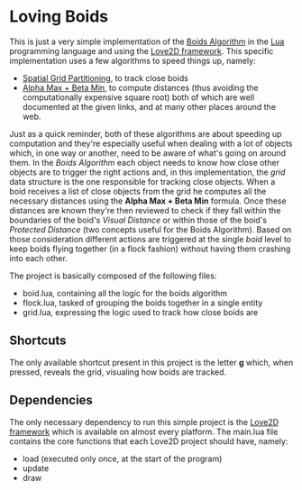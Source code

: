 # Loving Boids
This is just a very simple implementation of the [Boids Algorithm](https://en.wikipedia.org/wiki/Boids) in the [Lua](https://www.lua.org/) programming language and using the [Love2D framework](https://love2d.org/).
This specific implementation uses a few algorithms to speed things up, namely:
* [Spatial Grid Partitioning](https://gameprogrammingpatterns.com/spatial-partition.html), to track close boids
* [Alpha Max + Beta Min](https://en.wikipedia.org/wiki/Alpha_max_plus_beta_min_algorithm), to compute distances (thus avoiding the computationally expensive square root)
both of which are well documented at the given links, and at many other places around the web.

Just as a quick reminder, both of these algorithms are about speeding up computation and they're especially useful when dealing with a lot of objects which, in one way or another, need to be aware of what's going on around them.
In the _Boids Algorithm_ each object needs to know how close other objects are to trigger the right actions and, in this implementation, the _grid_ data structure is the one responsible for tracking close objects. When a boid receives a list of close objects from the grid he computes all the necessary distances using the __Alpha Max + Beta Min__ formula. Once these distances are known they're then reviewed to check if they fall within the boundaries of the boid's _Visual Distance_ or within those of the boid's _Protected Distance_ (two concepts useful for the Boids Algorithm). Based on those consideration different actions are triggered at the single _boid_ level to keep boids flying together (in a flock fashion) without having them crashing into each other.

The project is basically composed of the following files:
* boid.lua, containing all the logic for the boids algorithm
* flock.lua, tasked of grouping the boids together in a single entity
* grid.lua, expressing the logic used to track how close boids are

## Shortcuts
The only available shortcut present in this project is the letter __g__ which, when pressed, reveals the grid, visualing how boids are tracked.

## Dependencies
The only necessary dependency to run this simple project is the [Love2D framework](https://love2d.org/) which is available on almost every platform. The main.lua file contains the core functions that each Love2D project should have, namely:
* load (executed only once, at the start of the program)
* update
* draw

